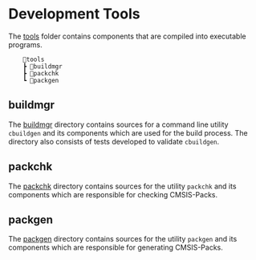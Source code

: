 # Development Tools

The [tools](./tools/) folder contains components that are compiled into
executable programs.

```
    📂tools
    ┣ 📂buildmgr
    ┣ 📂packchk
    ┗ 📂packgen
```

## buildmgr

The [buildmgr](./buildmgr) directory contains sources for a command line
utility `cbuildgen` and its components which are used for the build process.
The directory also consists of tests developed to validate `cbuildgen`.

## packchk

The [packchk](./packchk) directory contains sources for the utility `packchk`
and its components which are responsible for checking CMSIS-Packs.

## packgen

The [packgen](./packgen) directory contains sources for the utility `packgen`
and its components which are responsible for generating CMSIS-Packs.
